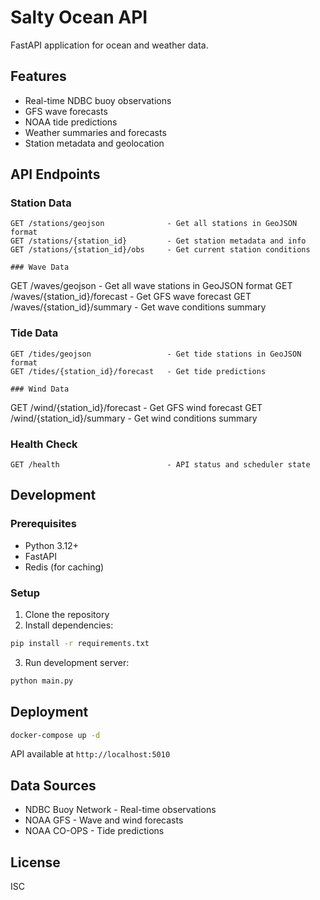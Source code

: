 # Salty Ocean API

FastAPI application for ocean and weather data.

## Features

- Real-time NDBC buoy observations
- GFS wave forecasts
- NOAA tide predictions
- Weather summaries and forecasts
- Station metadata and geolocation

## API Endpoints

### Station Data

```
GET /stations/geojson              - Get all stations in GeoJSON format
GET /stations/{station_id}         - Get station metadata and info
GET /stations/{station_id}/obs     - Get current station conditions

### Wave Data

```

GET /waves/geojson - Get all wave stations in GeoJSON format
GET /waves/{station_id}/forecast - Get GFS wave forecast
GET /waves/{station_id}/summary - Get wave conditions summary

### Tide Data

```
GET /tides/geojson                 - Get tide stations in GeoJSON format
GET /tides/{station_id}/forecast   - Get tide predictions

### Wind Data

```

GET /wind/{station_id}/forecast - Get GFS wind forecast
GET /wind/{station_id}/summary - Get wind conditions summary

### Health Check

```
GET /health                        - API status and scheduler state
```

## Development

### Prerequisites

- Python 3.12+
- FastAPI
- Redis (for caching)

### Setup

1. Clone the repository
2. Install dependencies:

```bash
pip install -r requirements.txt
```

3. Run development server:

```bash
python main.py
```

## Deployment

```bash
docker-compose up -d
```

API available at `http://localhost:5010`

## Data Sources

- NDBC Buoy Network - Real-time observations
- NOAA GFS - Wave and wind forecasts
- NOAA CO-OPS - Tide predictions

## License

ISC

